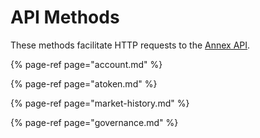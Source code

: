 # API Methods

These methods facilitate HTTP requests to the [Annex API](../../api/).

{% page-ref page="account.md" %}

{% page-ref page="atoken.md" %}

{% page-ref page="market-history.md" %}

{% page-ref page="governance.md" %}

